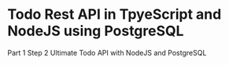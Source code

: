 # Todo Rest API in TpyeScript and NodeJS using PostgreSQL
Part 1 Step 2
Ultimate Todo API with NodeJS and PostgreSQL
